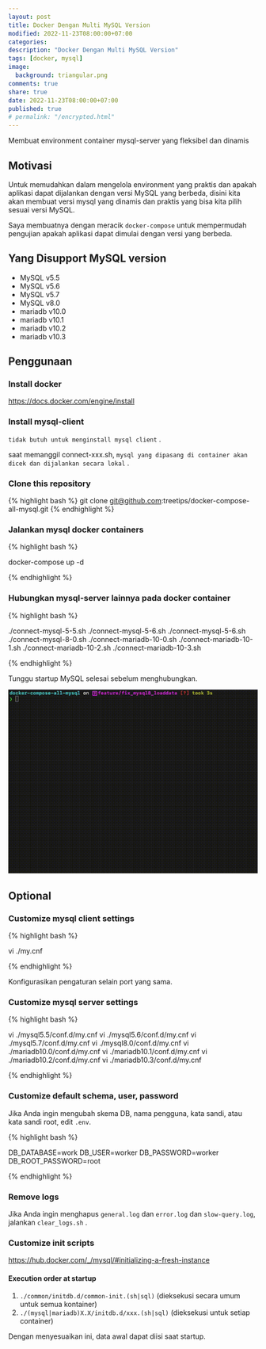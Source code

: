 ```yaml
---
layout: post
title: Docker Dengan Multi MySQL Version
modified: 2022-11-23T08:00:00+07:00
categories:
description: "Docker Dengan Multi MySQL Version"
tags: [docker, mysql]
image:
  background: triangular.png
comments: true
share: true
date: 2022-11-23T08:00:00+07:00
published: true
# permalink: "/encrypted.html"
---
```


Membuat environment container mysql-server yang fleksibel dan dinamis

## Motivasi

Untuk memudahkan dalam mengelola environment yang praktis dan apakah aplikasi dapat dijalankan dengan versi MySQL yang berbeda, disini kita akan membuat versi mysql yang dinamis dan praktis yang bisa kita pilih sesuai versi MySQL.

Saya membuatnya dengan meracik `docker-compose` untuk mempermudah pengujian apakah aplikasi dapat dimulai dengan versi yang berbeda.

## Yang Disupport MySQL version

- MySQL v5.5
- MySQL v5.6
- MySQL v5.7
- MySQL v8.0
- mariadb v10.0
- mariadb v10.1
- mariadb v10.2
- mariadb v10.3

## Penggunaan

### Install docker

https://docs.docker.com/engine/install

### Install mysql-client

`tidak butuh untuk menginstall mysql client` .

saat memanggil connect-xxx.sh, `mysql yang dipasang di container akan dicek dan dijalankan secara lokal` .

### Clone this repository

{% highlight bash %} 
git clone git@github.com:treetips/docker-compose-all-mysql.git
{% endhighlight %}

### Jalankan mysql docker containers

{% highlight bash %}

docker-compose up -d

{% endhighlight %}

### Hubungkan mysql-server lainnya pada docker container

{% highlight bash %}

./connect-mysql-5-5.sh
./connect-mysql-5-6.sh
./connect-mysql-5-6.sh
./connect-mysql-8-0.sh
./connect-mariadb-10-0.sh
./connect-mariadb-10-1.sh
./connect-mariadb-10-2.sh
./connect-mariadb-10-3.sh

{% endhighlight %}

Tunggu startup MySQL selesai sebelum menghubungkan.

<img src="/images/2022/startup_mysql.gif" alt="">

## Optional

### Customize mysql client settings

{% highlight bash %}

vi ./my.cnf

{% endhighlight %}

Konfigurasikan pengaturan selain port yang sama.

### Customize mysql server settings

{% highlight bash %}

vi ./mysql5.5/conf.d/my.cnf
vi ./mysql5.6/conf.d/my.cnf
vi ./mysql5.7/conf.d/my.cnf
vi ./mysql8.0/conf.d/my.cnf
vi ./mariadb10.0/conf.d/my.cnf
vi ./mariadb10.1/conf.d/my.cnf
vi ./mariadb10.2/conf.d/my.cnf
vi ./mariadb10.3/conf.d/my.cnf

{% endhighlight %}

### Customize default schema, user, password

Jika Anda ingin mengubah skema DB, nama pengguna, kata sandi, atau kata sandi root, edit `.env`.

{% highlight bash %}

DB_DATABASE=work
DB_USER=worker
DB_PASSWORD=worker
DB_ROOT_PASSWORD=root

{% endhighlight %}

### Remove logs

Jika Anda ingin menghapus `general.log` dan `error.log` dan `slow-query.log`, jalankan `clear_logs.sh` .

### Customize init scripts

https://hub.docker.com/_/mysql/#initializing-a-fresh-instance

#### Execution order at startup

1. `./common/initdb.d/common-init.(sh|sql)` (dieksekusi secara umum untuk semua kontainer)
1. `./(mysql|mariadb)X.X/initdb.d/xxx.(sh|sql)` (dieksekusi untuk setiap container)

Dengan menyesuaikan ini, data awal dapat diisi saat startup.